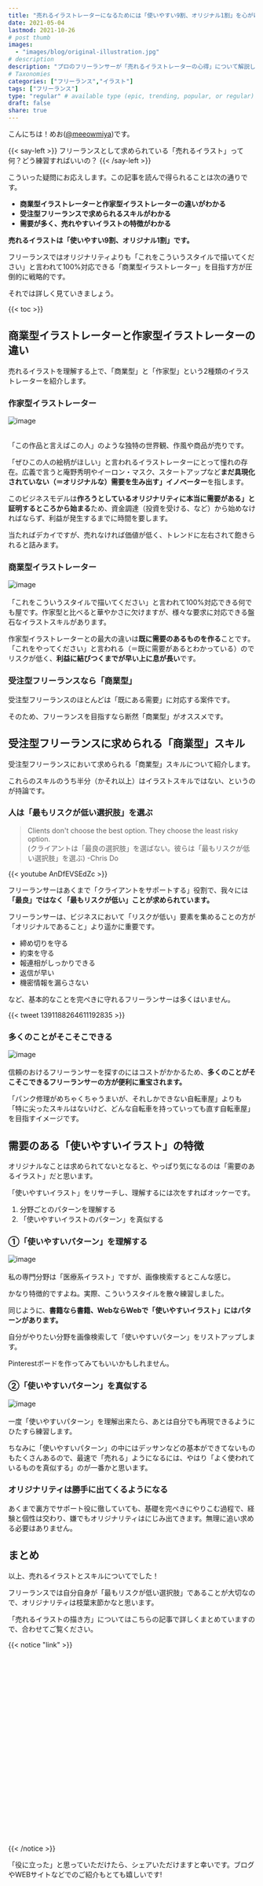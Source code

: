 ```yaml
---
title: "売れるイラストレーターになるためには「使いやすい9割、オリジナル1割」を心がけよう【フリーランス｜共通点】"
date: 2021-05-04
lastmod: 2021-10-26
# post thumb
images:
  - "images/blog/original-illustration.jpg"
# description
description: "プロのフリーランサーが「売れるイラストレーターの心得」について解説します。"
# Taxonomies
categories: ["フリーランス","イラスト"]
tags: ["フリーランス"]
type: "regular" # available type (epic, trending, popular, or regular)
draft: false
share: true
---
```


こんにちは！めお(<u><a href="https://twitter.com/meeowmiya" target="_blank">@meeowmiya</a></u>)です。

{{< say-left >}}
フリーランスとして求められている「売れるイラスト」って何？どう練習すればいいの？
{{< /say-left >}}

こういった疑問にお応えします。この記事を読んで得られることは次の通りです。


* **商業型イラストレーターと作家型イラストレーターの違いがわかる**
* **受注型フリーランスで求められるスキルがわかる**
* **需要が多く、売れやすいイラストの特徴がわかる**

<span class="keiko-red">**売れるイラストは「使いやすい9割、オリジナル1割」です。**</span>

フリーランスではオリジナリティよりも「これをこういうスタイルで描いてください」と言われて100%対応できる「商業型イラストレーター」を目指す方が圧倒的に戦略的です。

それでは詳しく見ていきましょう。

{{< toc >}}

## 商業型イラストレーターと作家型イラストレーターの違い

売れるイラストを理解する上で、「商業型」と「作家型」という2種類のイラストレーターを紹介します。

### 作家型イラストレーター
![image](../../images/undraw/undraw_art_museum.svg)<br><br>

「この作品と言えばこの人」のような独特の世界観、作風や商品が売りです。

「ぜひこの人の絵柄がほしい」と言われるイラストレーターにとって憧れの存在。広義で言うと庵野秀明やイーロン・マスク、スタートアップなど<span class="keiko-red">**まだ具現化されていない（＝オリジナルな）需要を生み出す」イノベーター**</span>を指します。

このビジネスモデルは<span class="keiko-red">**作ろうとしているオリジナリティに本当に需要がある」と証明するところから始まる**</span>ため、資金調達（投資を受ける、など）から始めなければならず、利益が発生するまでに時間を要します。

当たればデカイですが、売れなければ価値が低く、トレンドに左右されて飽きられると詰みます。

### 商業型イラストレーター
![image](../../images/undraw/undraw_mobile_prototyping.svg)<br><br>
「これをこういうスタイルで描いてください」と言われて100%対応できる何でも屋です。作家型と比べると華やかさに欠けますが、様々な要求に対応できる盤石なイラストスキルがあります。

作家型イラストレーターとの最大の違いは<span class="keiko-red">**既に需要のあるものを作る**</span>ことです。「これをやってください」と言われる（＝既に需要があるとわかっている）のでリスクが低く、<span class="keiko-red">**利益に結びつくまでが早い上に息が長い**</span>です。


### 受注型フリーランスなら「商業型」

受注型フリーランスのほとんどは「既にある需要」に対応する案件です。

そのため、フリーランスを目指すなら断然「商業型」がオススメです。

## 受注型フリーランスに求められる「商業型」スキル

受注型フリーランスにおいて求められる「商業型」スキルについて紹介します。

これらのスキルのうち半分（かそれ以上）はイラストスキルではない、というのが持論です。

### 人は「最もリスクが低い選択肢」を選ぶ

> Clients don't choose the best option. They choose the least risky option.<br>
(クライアントは「最良の選択肢」を選ばない。彼らは「最もリスクが低い選択肢」を選ぶ) -Chris Do 

{{< youtube AnDfEVSEdZc >}}

フリーランサーはあくまで「クライアントをサポートする」役割で、我々には<span class="keiko-red">**「最良」ではなく「最もリスクが低い」ことが求められています。**</span>

フリーランサーは、ビジネスにおいて「リスクが低い」要素を集めることの方が「オリジナルであること」より遥かに重要です。

* 締め切りを守る
* 約束を守る
* 報連相がしっかりできる
* 返信が早い
* 機密情報を漏らさない

など、基本的なことを完ぺきに守れるフリーランサーは多くはいません。

{{< tweet 1391188264611192835 >}}

### 多くのことがそこそこできる
![image](../../images/undraw/undraw_design_tools.svg)<br><br>
信頼のおけるフリーランサーを探すのにはコストがかかるため、<span class="keiko-red">**多くのことがそこそこできるフリーランサーの方が便利に重宝されます。**</span>

「パンク修理がめちゃくちゃうまいが、それしかできない自転車屋」よりも「特に尖ったスキルはないけど、どんな自転車を持っていっても直す自転車屋」を目指すイメージです。

## 需要のある「使いやすいイラスト」の特徴

オリジナルなことは求められてないとなると、やっぱり気になるのは「需要のあるイラスト」だと思います。

「使いやすいイラスト」をリサーチし、理解するには次をすればオッケーです。

1. 分野ごとのパターンを理解する
2. 「使いやすいイラストのパターン」を真似する

### ①「使いやすいパターン」を理解する
![image](../../images/undraw/med_illust_search.png)<br><br>
私の専門分野は「医療系イラスト」ですが、画像検索するとこんな感じ。

かなり特徴的ですよね。実際、こういうスタイルを散々練習しました。

同じように、<span class="keiko-red">**書籍なら書籍、WebならWebで「使いやすいイラスト」にはパターンがあります。**</span>

自分がやりたい分野を画像検索して「使いやすいパターン」をリストアップします。

Pinterestボードを作ってみてもいいかもしれません。

### ②「使いやすいパターン」を真似する
![image](../../images/undraw/undraw_programmer.svg)<br><br>
一度「使いやすいパターン」を理解出来たら、あとは自分でも再現できるようにひたすら練習します。

ちなみに「使いやすいパターン」の中にはデッサンなどの基本ができてないものもたくさんあるので、最速で「売れる」ようになるには、やはり「よく使われているものを真似する」のが一番かと思います。

### オリジナリティは勝手に出てくるようになる

あくまで裏方でサポート役に徹していても、基礎を完ぺきにやりこむ過程で、経験と個性は交わり、嫌でもオリジナリティはにじみ出てきます。無理に追い求める必要はありません。


## まとめ

以上、売れるイラストとスキルについてでした！

フリーランスでは自分自身が「最もリスクが低い選択肢」であることが大切なので、オリジナリティは枝葉末節かなと思います。

「売れるイラストの描き方」についてはこちらの記事で詳しくまとめていますので、合わせてご覧ください。

{{< notice "link" >}}
<div class="iframely-embed"><div class="iframely-responsive" style="padding-bottom: 52.25%; padding-top: 120px;"><a href="https://menglish.jp/post/illustration-that-sells/" data-iframely-url="//cdn.iframe.ly/fR6hFLz"></a></div></div><script async src="//cdn.iframe.ly/embed.js" charset="utf-8"></script>
{{< /notice >}}

「役に立った」と思っていただけたら、シェアいただけますと幸いです。ブログやWEBサイトなどでのご紹介もとても嬉しいです!